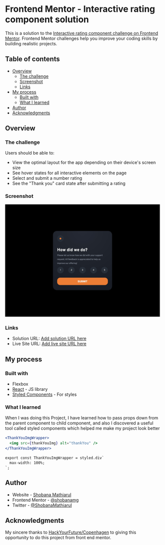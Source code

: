 # Frontend Mentor - Interactive rating component solution

This is a solution to the [Interactive rating component challenge on Frontend Mentor](https://www.frontendmentor.io/challenges/interactive-rating-component-koxpeBUmI). Frontend Mentor challenges help you improve your coding skills by building realistic projects. 

## Table of contents

- [Overview](#overview)
  - [The challenge](#the-challenge)
  - [Screenshot](#screenshot)
  - [Links](#links)
- [My process](#my-process)
  - [Built with](#built-with)
  - [What I learned](#what-i-learned)
- [Author](#author)
- [Acknowledgments](#acknowledgments)

## Overview

### The challenge

Users should be able to:

- View the optimal layout for the app depending on their device's screen size
- See hover states for all interactive elements on the page
- Select and submit a number rating
- See the "Thank you" card state after submitting a rating

### Screenshot

![](./screenshot.jpeg)


### Links

- Solution URL: [Add solution URL here](https://github.com/shobanamg/interactive-rating-component)
- Live Site URL: [Add live site URL here](https://interactive-rating-component-shobanamg.vercel.app/)

## My process

### Built with

- Flexbox
- [React](https://reactjs.org/) - JS library
- [Styled Components](https://styled-components.com/) - For styles


### What I learned

When I was doing this Project, I have learned how to pass props down from the parent component to  child component, 
and also I discovered a useful tool called styled components which helped me make my project look better
```jsx
<ThankYouImgWrapper>
  <img src={thankYouImg} alt="thankYou" />
</ThankYouImgWrapper>
```
```styled components
export const ThankYouImgWrapper = styled.div`
  max-width: 100%;
`;
```

## Author

- Website - [Shobana Mathiarul](https://www.your-site.com)
- Frontend Mentor - [@shobanamg](https://www.frontendmentor.io/profile/yourusername)
- Twitter - [@ShobanaMathiarul](https://www.twitter.com/yourusername)


## Acknowledgments

My sincere thanks to [HackYourFuture/Copenhagen](https://www.hackyourfuture.dk/) to giving this opportunity to do this project from front end mentor.